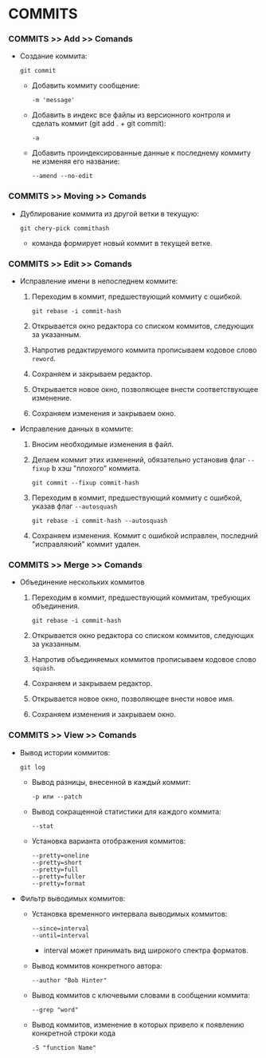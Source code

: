 # COMMITS

### COMMITS >> Add >> Comands
- Создание коммита:

  ```
  git commit
  ``` 
  - Добавить коммиту сообщение:

    ```
    -m 'message'
    ```

  - Добавить в индекс все файлы из версионного контроля и сделать коммит (git add . + git commit):
    ```
    -a
    ```

  - Добавить проиндексированные данные к последнему коммиту не изменяя его название:

    ```
    --amend --no-edit
    ```

### COMMITS >> Moving >> Comands
- Дублирование коммита из другой ветки в текущую:

  ```
  git chery-pick commithash
  ```
  - команда формирует новый коммит в текущей ветке.

### COMMITS >> Edit >> Comands
- Исправление имени в непоследнем коммите:
  1. Переходим в коммит, предшествующий коммиту с ошибкой.

      ```
      git rebase -i commit-hash
      ```
  1. Открывается окно редактора со списком коммитов, следующих за указанным.
  1. Напротив редактируемого коммита прописываем кодовое слово `reword`.
  1. Сохраняем и закрываем редактор.
  1. Открывается новое окно, позволяющее внести соответствующее изменение.
  1. Сохраняем изменения и закрываем окно.
- Исправление данных в коммите:
  1. Вносим необходимые изменения в файл.
  1. Делаем коммит этих изменений, обязательно установив флаг `--fixup` b хэш "плохого" коммита.

      ```
      git commit --fixup commit-hash
      ```
  1. Переходим в коммит, предшествующий коммиту с ошибкой, указав флаг `--autosquash`

      ```
      git rebase -i commit-hash --autosquash
      ```
  1. Сохраняем изменения. Коммит с ошибкой исправлен, последний "исправляюий" коммит удален.

### COMMITS >> Меrge >> Comands
- Объединение нескольких коммитов
  1. Переходим в коммит, предшествующий коммитам, требующих объединения.

      ```
      git rebase -i commit-hash
      ```
  1. Открывается окно редактора со списком коммитов, следующих за указанным.
  1. Напротив объединяемых коммитов прописываем кодовое слово `squash`.
  1. Сохраняем и закрываем редактор.
  1. Открывается новое окно, позволяющее внести новое имя.
  1. Сохраняем изменения и закрываем окно.

### COMMITS >> View >> Comands
- Вывод истории коммитов:

  ```
  git log
  ```
  - Вывод разницы, внесенной в каждый коммит:

    ```
    -p или --patch
    ```
  - Вывод сокращенной статистики для каждого коммита:

    ```
    --stat
    ```
  - Установка варианта отображения коммитов:

    ```
    --pretty=oneline
    --pretty=short
    --pretty=full
    --pretty=fuller
    --pretty=format
    ```
- Фильтр выводимых коммитов:
  - Установка временного интервала выводимых коммитов:

    ```
    --since=interval
    --until=interval
    ```
    - interval может принимать вид широкого спектра форматов.
  - Вывод коммитов конкретного автора:

    ```
    --author "Bob Hinter"
    ```
  - Вывод коммитов с ключевыми словами в сообщении коммита:

    ```
    --grep "word"
    ```
  - Вывод коммитов, изменение в которых привело к появлению конкретной строки кода

    ```
    -S "function Name"
    ```